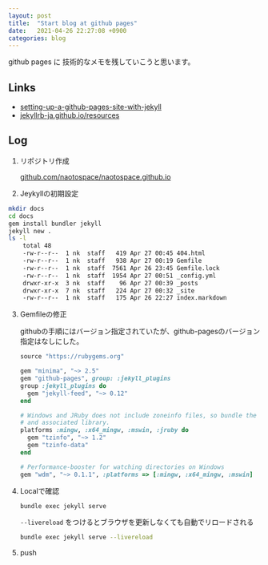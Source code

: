 ```yaml
---
layout: post
title:  "Start blog at github pages"
date:   2021-04-26 22:27:08 +0900
categories: blog
---
```


github pages に 技術的なメモを残していこうと思います。

## Links
- [setting-up-a-github-pages-site-with-jekyll](https://docs.github.com/en/pages/setting-up-a-github-pages-site-with-jekyll/creating-a-github-pages-site-with-jekyll)
- [jekyllrb-ja.github.io/resources](http://jekyllrb-ja.github.io/resources/)


## Log

1. リポジトリ作成

    [github.com/naotospace/naotospace.github.io](https://github.com/naotospace/naotospace.github.io)

2. Jeykyllの初期設定
```bash
mkdir docs
cd docs
gem install bundler jekyll
jekyll new .
ls -l
    total 48
    -rw-r--r--  1 nk  staff   419 Apr 27 00:45 404.html
    -rw-r--r--  1 nk  staff   938 Apr 27 00:19 Gemfile
    -rw-r--r--  1 nk  staff  7561 Apr 26 23:45 Gemfile.lock
    -rw-r--r--  1 nk  staff  1954 Apr 27 00:51 _config.yml
    drwxr-xr-x  3 nk  staff    96 Apr 27 00:39 _posts
    drwxr-xr-x  7 nk  staff   224 Apr 27 00:32 _site
    -rw-r--r--  1 nk  staff   175 Apr 26 22:27 index.markdown
```

3. Gemfileの修正

    githubの手順にはバージョン指定されていたが、github-pagesのバージョン指定はなしにした。

    ```ruby
    source "https://rubygems.org"

    gem "minima", "~> 2.5"
    gem "github-pages", group: :jekyll_plugins
    group :jekyll_plugins do
      gem "jekyll-feed", "~> 0.12"
    end

    # Windows and JRuby does not include zoneinfo files, so bundle the tzinfo-data gem
    # and associated library.
    platforms :mingw, :x64_mingw, :mswin, :jruby do
      gem "tzinfo", "~> 1.2"
      gem "tzinfo-data"
    end

    # Performance-booster for watching directories on Windows
    gem "wdm", "~> 0.1.1", :platforms => [:mingw, :x64_mingw, :mswin]
    ```

4. Localで確認
    ```bash
    bundle exec jekyll serve
    ```
    `--livereload` をつけるとブラウザを更新しなくても自動でリロードされる
    ```bash
    bundle exec jekyll serve --livereload
    ```

5. push